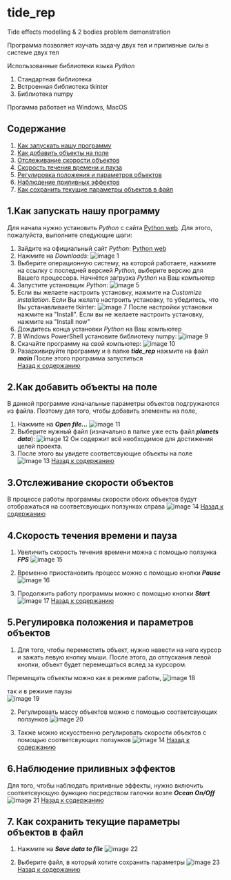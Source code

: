 ﻿# tide_rep
Tide effects modelling & 2 bodies problem demonstration 

Программа позволяет изучать задачу двух тел и приливные силы в системе двух тел

Использованные библиотеки языка *Python*
1. Стандартная библиотека
2. Встроенная библиотека tkinter
3. Библиотека numpy

Прогамма работает на Windows, MacOS

## Содержание

1. [Как запускать нашу программу]
2. [Как добавить объекты на поле]
3. [Отслеживание скорости объектов]
4. [Скорость течения времени и пауза]
5. [Регулировка положения и параметров объектов]
6. [Наблюдение приливных эффектов]
7. [Как сохранить текущие параметры объектов в файл]

## 1.Как запускать нашу программу

Для начала нужно установить *Python* с сайта [Python web]. Для этого, пожалуйста, выполните следующие шаги:

1. Зайдите на официальный сайт *Python*: [Python web]
2. Нажмите на *Downloads*: 
![image 1](https://thumb.tildacdn.com/tild6630-6634-4835-b864-653434316537/-/format/webp/1.png)
3. Выберите операционную систему, на которой работаете, нажмите на ссылку с последней версией *Python*, 
   выберите версию для Вашего процессора. Начнётся загрузка *Python* на Ваш компьютер
6. Запустите установщик *Python*:
![image 5](https://thumb.tildacdn.com/tild3539-3539-4235-b339-366566373230/-/format/webp/5.png)
7. Если вы желаете настроить установку, нажмите на *Customize installation*. 
Если Вы желате настроить установку, то убедитесь, что Вы устанавливаете tkinter:
![image 7](https://thumb.tildacdn.com/tild3137-3437-4862-a266-303164303237/-/format/webp/7.png)
После настройки установки нажмите на "Install".
Если вы не желаете настроить установку, нажмите на "Install now"
8. Дождитесь конца установки *Python* на Ваш компьютер
9. В Windows PowerShell установите библиотеку numpy:
![image 9](https://thumb.tildacdn.com/tild3135-3962-4634-b736-366631303761/-/format/webp/9.png)
10. Скачайте программу на свой компьютер:
![image 10](https://thumb.tildacdn.com/tild6333-6236-4231-a266-623530393235/-/format/webp/10.png)
11. Разархивируйте программу и в папке ***tide_rep*** нажмите на файл ***main***
После этого программа запуститься                                                                                                                                        
[Назад к содержанию]

## 2.Как добавить объекты на поле

В данной программе изначальные параметры объектов подгружаются из файла. Поэтому для того, чтобы добавить элементы на поле, 
1. Нажмите на ***Open file...***
![image 11](https://thumb.tildacdn.com/tild3135-6138-4739-a363-663136663139/-/format/webp/11.png)
2. Выберите нужный файл (изначально в папке уже есть файл ***planets data***):
![image 12](https://thumb.tildacdn.com/tild3334-3633-4332-b339-313866366435/-/format/webp/12.png)
Он содержит всё необходимое для достижения целей проекта.
3. После этого вы увидете соответсвующие объекты на поле
![image 13](https://thumb.tildacdn.com/tild3964-3439-4162-b564-613839636436/-/format/webp/13.png)
[Назад к содержанию]

## 3.Отслеживание скорости объектов

В процессе работы программы скорости обоих объектов будут отображаться на соответсвующих ползунках справа
![image 14](https://thumb.tildacdn.com/tild3862-3363-4163-a236-636636643662/-/format/webp/14.png)
[Назад к содержанию]

## 4.Скорость течения времени и пауза

1. Увеличить скорость течения времени можна с помощью ползунка ***FPS***
![image 15](https://thumb.tildacdn.com/tild3639-3664-4966-b661-363134333033/-/format/webp/15.png)

2. Временно приостановить процесс можно с помощью кнопки ***Pause***
![image 16](https://thumb.tildacdn.com/tild3763-6432-4833-b534-616437353433/-/format/webp/16.png)

3. Продолжить работу программы можно с помощью кнопки ***Start***
![image 17](https://thumb.tildacdn.com/tild6432-3765-4666-b438-323834323039/-/format/webp/17.png)
[Назад к содержанию]

## 5.Регулировка положения и параметров объектов

1. Для того, чтобы переместить объект, нужно навести на него курсор и зажать левую кнопку мыши. После этого,
до отпускания левой кнопки, объект будет перемещаться вслед за курсором. 

Перемещать объекты можно как в режиме работы,
![image 18](https://static.tildacdn.com/tild3966-6264-4461-b234-626565356462/181.gif)

так и в режиме паузы                                                                                                       
![image 19](https://static.tildacdn.com/tild6631-3337-4365-b932-393763626633/191.gif)

2. Регулировать массу объектов можно с помощью соответсвующих ползунков
![image 20](https://thumb.tildacdn.com/tild3234-3430-4930-b630-333037396266/-/format/webp/20.png)

3. Также можно искусственно регулировать скорости объектов с помощью соответсвующих ползунков
![image 14](https://thumb.tildacdn.com/tild3862-3363-4163-a236-636636643662/-/format/webp/14.png)
[Назад к содержанию]

## 6.Наблюдение приливных эффектов

Для того, чтобы наблюдать приливные эффекты, нужно включить соответсвующую функцию посредством галочки возле ***Ocean On/Off***
![image 21](https://thumb.tildacdn.com/tild3030-3935-4634-b265-666537626535/-/format/webp/21.png)
[Назад к содержанию]

## 7. Как сохранить текущие параметры объектов в файл
1. Нажмите на ***Save data to file***
![image 22](https://thumb.tildacdn.com/tild3733-6431-4364-b533-366565646532/-/format/webp/22.png)

2. Выберите файл, в который хотите сохранить параметры
![image 23](https://thumb.tildacdn.com/tild3032-3265-4537-b164-646534393730/-/format/webp/23.png)
[Назад к содержанию]

[Python web]:https://www.python.org/
[Как запускать нашу программу]:https://github.com/davidkirakosyan/tide_rep#1%D0%BA%D0%B0%D0%BA-%D0%B7%D0%B0%D0%BF%D1%83%D1%81%D0%BA%D0%B0%D1%82%D1%8C-%D0%BD%D0%B0%D1%88%D1%83-%D0%BF%D1%80%D0%BE%D0%B3%D1%80%D0%B0%D0%BC%D0%BC%D1%83
[Как добавить объекты на поле]:https://github.com/davidkirakosyan/tide_rep#2%D0%BA%D0%B0%D0%BA-%D0%B4%D0%BE%D0%B1%D0%B0%D0%B2%D0%B8%D1%82%D1%8C-%D0%BE%D0%B1%D1%8A%D0%B5%D0%BA%D1%82%D1%8B-%D0%BD%D0%B0-%D0%BF%D0%BE%D0%BB%D0%B5
[Отслеживание скорости объектов]:https://github.com/davidkirakosyan/tide_rep#3%D0%BE%D1%82%D1%81%D0%BB%D0%B5%D0%B6%D0%B8%D0%B2%D0%B0%D0%BD%D0%B8%D0%B5-%D1%81%D0%BA%D0%BE%D1%80%D0%BE%D1%81%D1%82%D0%B8-%D0%BE%D0%B1%D1%8A%D0%B5%D0%BA%D1%82%D0%BE%D0%B2
[Скорость течения времени и пауза]:https://github.com/davidkirakosyan/tide_rep#4%D1%81%D0%BA%D0%BE%D1%80%D0%BE%D1%81%D1%82%D1%8C-%D1%82%D0%B5%D1%87%D0%B5%D0%BD%D0%B8%D1%8F-%D0%B2%D1%80%D0%B5%D0%BC%D0%B5%D0%BD%D0%B8-%D0%B8-%D0%BF%D0%B0%D1%83%D0%B7%D0%B0
[Регулировка положения и параметров объектов]:https://github.com/davidkirakosyan/tide_rep#5%D1%80%D0%B5%D0%B3%D1%83%D0%BB%D0%B8%D1%80%D0%BE%D0%B2%D0%BA%D0%B0-%D0%BF%D0%BE%D0%BB%D0%BE%D0%B6%D0%B5%D0%BD%D0%B8%D1%8F-%D0%B8-%D0%BF%D0%B0%D1%80%D0%B0%D0%BC%D0%B5%D1%82%D1%80%D0%BE%D0%B2-%D0%BE%D0%B1%D1%8A%D0%B5%D0%BA%D1%82%D0%BE%D0%B2
[Наблюдение приливных эффектов]:https://github.com/davidkirakosyan/tide_rep#6%D0%BD%D0%B0%D0%B1%D0%BB%D1%8E%D0%B4%D0%B5%D0%BD%D0%B8%D0%B5-%D0%BF%D1%80%D0%B8%D0%BB%D0%B8%D0%B2%D0%BD%D1%8B%D1%85-%D1%8D%D1%84%D1%84%D0%B5%D0%BA%D1%82%D0%BE%D0%B2
[Как сохранить текущие параметры объектов в файл]:https://github.com/davidkirakosyan/tide_rep/blob/main/README.md#7-%D0%BA%D0%B0%D0%BA-%D1%81%D0%BE%D1%85%D1%80%D0%B0%D0%BD%D0%B8%D1%82%D1%8C-%D1%82%D0%B5%D0%BA%D1%83%D1%89%D0%B8%D0%B5-%D0%BF%D0%B0%D1%80%D0%B0%D0%BC%D0%B5%D1%82%D1%80%D1%8B-%D0%BE%D0%B1%D1%8A%D0%B5%D0%BA%D1%82%D0%BE%D0%B2-%D0%B2-%D1%84%D0%B0%D0%B9%D0%BB
[Назад к содержанию]:https://github.com/davidkirakosyan/tide_rep#%D1%81%D0%BE%D0%B4%D0%B5%D1%80%D0%B6%D0%B0%D0%BD%D0%B8%D0%B5
